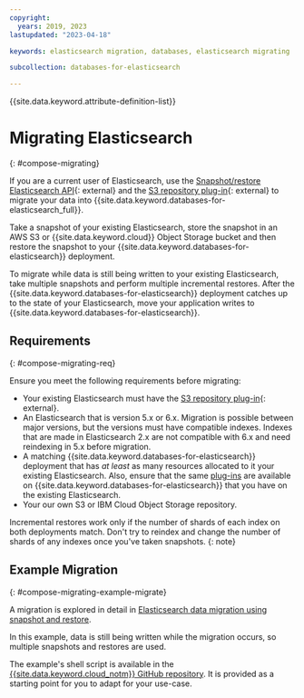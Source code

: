 ```yaml
---
copyright:
  years: 2019, 2023
lastupdated: "2023-04-18"

keywords: elasticsearch migration, databases, elasticsearch migrating

subcollection: databases-for-elasticsearch

---
```


{{site.data.keyword.attribute-definition-list}}

# Migrating Elasticsearch
{: #compose-migrating}

If you are a current user of Elasticsearch, use the [Snapshot/restore Elasticsearch API](https://www.elastic.co/guide/en/elasticsearch/reference/current/modules-snapshots.html){: external}
and the [S3 repository plug-in](https://www.elastic.co/guide/en/elasticsearch/plugins/current/repository-s3.html){: external} to migrate your data into {{site.data.keyword.databases-for-elasticsearch_full}}.

Take a snapshot of your existing Elasticsearch, store the snapshot in an AWS S3 or {{site.data.keyword.cloud}} Object Storage bucket and then restore the snapshot to your {{site.data.keyword.databases-for-elasticsearch}} deployment.

To migrate while data is still being written to your existing Elasticsearch, take multiple snapshots and perform multiple incremental restores. After the {{site.data.keyword.databases-for-elasticsearch}} deployment catches up to the state of your Elasticsearch, move your application writes to {{site.data.keyword.databases-for-elasticsearch}}.

## Requirements
{: #compose-migrating-req}

Ensure you meet the following requirements before migrating: 

- Your existing Elasticsearch must have the [S3 repository plug-in](https://www.elastic.co/guide/en/elasticsearch/plugins/current/repository-s3.html){: external}.
- An Elasticsearch that is version 5.x or 6.x. Migration is possible between major versions, but the versions must have compatible indexes. Indexes that are made in Elasticsearch 2.x are not compatible with 6.x and need reindexing in 5.x before migration.
- A matching {{site.data.keyword.databases-for-elasticsearch}} deployment that has _at least_ as many resources allocated to it your existing Elasticsearch. Also, ensure that the same [plug-ins](/docs/databases-for-elasticsearch?topic=databases-for-elasticsearch-plugins) are available on {{site.data.keyword.databases-for-elasticsearch}} that you have on the existing Elasticsearch.
- Your our own S3 or IBM Cloud Object Storage repository.

Incremental restores work only if the number of shards of each index on both deployments match. Don't try to reindex and change the number of shards of any indexes once you've taken snapshots.
{: note}

## Example Migration
{: #compose-migrating-example-migrate}

A migration is explored in detail in [Elasticsearch data migration using snapshot and restore](/docs/databases-for-elasticsearch?topic=databases-for-elasticsearch-esmigration-elasticsearch-snapshot-restore). 

In this example, data is still being written while the migration occurs, so multiple snapshots and restores are used.

The example's shell script is available in the [{{site.data.keyword.cloud_notm}} GitHub repository](https://github.com/IBM/elasticsearch-cos-snapshot-restore). It is provided as a starting point for you to adapt for your use-case.
